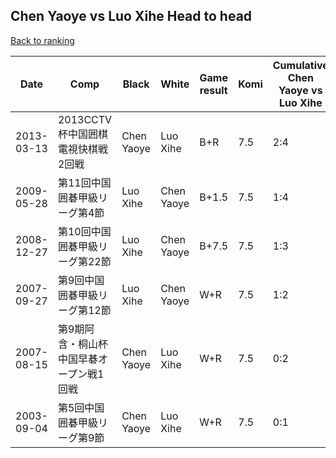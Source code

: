 ## Chen Yaoye vs Luo Xihe Head to head

[Back to ranking](../../index.md)




| **Date** | **Comp** | **Black** | **White** | **Game result** | **Komi** | **Cumulative Chen Yaoye vs Luo Xihe** | **Chen Yaoye streak** | **Luo Xihe streak** | 
| --- | --- | --- | --- | --- | --- | --- | --- | --- |
| 2013-03-13 | 2013CCTV杯中国囲棋電視快棋戦2回戦 | Chen Yaoye | Luo Xihe | B+R | 7.5 | 2:4 | 1 | 0 | 
| 2009-05-28 | 第11回中国囲碁甲級リーグ第4節 | Luo Xihe | Chen Yaoye | B+1.5 | 7.5 | 1:4 | 0 | 2 | 
| 2008-12-27 | 第10回中国囲碁甲級リーグ第22節 | Luo Xihe | Chen Yaoye | B+7.5 | 7.5 | 1:3 | 0 | 1 | 
| 2007-09-27 | 第9回中国囲碁甲級リーグ第12節 | Luo Xihe | Chen Yaoye | W+R | 7.5 | 1:2 | 1 | 0 | 
| 2007-08-15 | 第9期阿含・桐山杯中国早碁オープン戦1回戦 | Chen Yaoye | Luo Xihe | W+R | 7.5 | 0:2 | 0 | 2 | 
| 2003-09-04 | 第5回中国囲碁甲級リーグ第9節 | Chen Yaoye | Luo Xihe | W+R | 7.5 | 0:1 | 0 | 1 |




